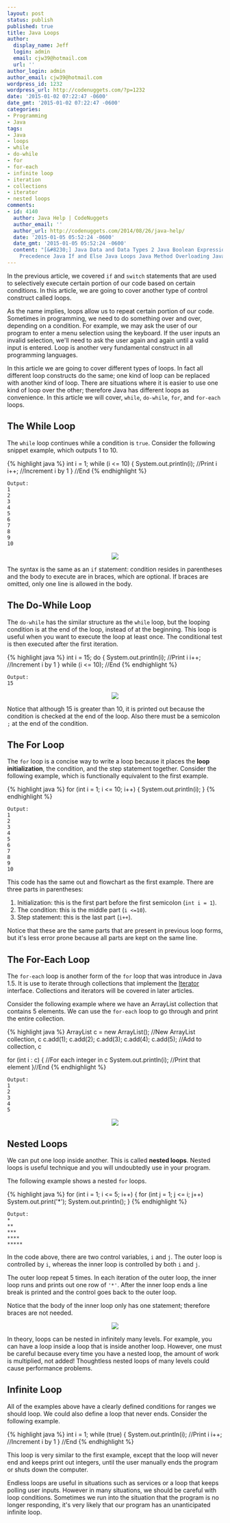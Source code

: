 ```yaml
---
layout: post
status: publish
published: true
title: Java Loops
author:
  display_name: Jeff
  login: admin
  email: cjw39@hotmail.com
  url: ''
author_login: admin
author_email: cjw39@hotmail.com
wordpress_id: 1232
wordpress_url: http://codenuggets.com/?p=1232
date: '2015-01-02 07:22:47 -0600'
date_gmt: '2015-01-02 07:22:47 -0600'
categories:
- Programming
- Java
tags:
- Java
- loops
- while
- do-while
- for
- for-each
- infinite loop
- iteration
- collections
- iterator
- nested loops
comments:
- id: 4140
  author: Java Help | CodeNuggets
  author_email: ''
  author_url: http://codenuggets.com/2014/08/26/java-help/
  date: '2015-01-05 05:52:24 -0600'
  date_gmt: '2015-01-05 05:52:24 -0600'
  content: "[&#8230;] Java Data and Data Types 2 Java Boolean Expressions Java Operator
    Precedence Java If and Else Java Loops Java Method Overloading Java [&#8230;]"
---
```

In the previous article, we covered `if` and `switch` statements that are used to selectively execute certain portion of our code based on certain conditions. In this article, we are going to cover another type of control construct called loops.

As the name implies, loops allow us to repeat certain portion of our code. Sometimes in programming, we need to do something over and over, depending on a condition. For example, we may ask the user of our program to enter a menu selection using the keyboard. If the user inputs an invalid selection, we'll need to ask the user again and again until a valid input is entered. Loop is another very fundamental construct in all programming languages.

In this article we are going to cover different types of loops. In fact all different loop constructs do the same; one kind of loop can be replaced with another kind of loop. There are situations where it is easier to use one kind of loop over the other; therefore Java has different loops as convenience. In this article we will cover, `while`, `do-while`, `for`, and `for-each` loops.

## The While Loop

The `while` loop continues while a condition is `true`. Consider the following snippet example, which outputs 1 to 10.

{% highlight java %}
int i = 1;
while (i <= 10) {
    System.out.println(i); //Print i
    i++;                   //Increment i by 1
} //End
{% endhighlight %}

```
Output:
1
2
3
4
5
6
7
8
9
10
```

<center><img src="/images/figures/java-loops/while.png" /></center>

The syntax is the same as an `if` statement: condition resides in parentheses and the body to execute are in braces, which are optional. If braces are omitted, only one line is allowed in the body.

## The Do-While Loop

The `do-while` has the similar structure as the `while` loop, but the looping condition is at the end of the loop, instead of at the beginning. This loop is useful when you want to execute the loop at least once. The conditional test is then executed after the first iteration.

{% highlight java %}
int i = 15;
do {
    System.out.println(i); //Print i
    i++;                   //Increment i by 1
} while (i <= 10); //End
{% endhighlight %}

```
Output:
15
```

<center><img src="/images/figures/java-loops/do-while.png" /></center>

Notice that although 15 is greater than 10, it is printed out because the condition is checked at the end of the loop. Also there must be a semicolon `;` at the end of the condition.

## The For Loop

The `for` loop is a concise way to write a loop because it places the **loop initialization**, the condition, and the step statement together. Consider the following example, which is functionally equivalent to the first example.

{% highlight java %}
for (int i = 1; i <= 10; i++) {
    System.out.println(i);
}
{% endhighlight %}

```
Output:
1
2
3
4
5
6
7
8
9
10
```

This code has the same out and flowchart as the first example. There are three parts in parentheses:

1. Initialization: this is the first part before the first semicolon (`int i = 1`).
2. The condition: this is the middle part (`i <=10`).
3. Step statement: this is the last part (`i++`).

Notice that these are the same parts that are present in previous loop forms, but it's less error prone because all parts are kept on the same line.

## The For-Each Loop

The `for-each` loop is another form of the `for` loop that was introduce in Java 1.5. It is use to iterate through collections that implement the <a href="http://codenuggets.com/2014/06/26/java-iterator/">Iterator</a> interface. Collections and iterators will be covered in later articles.

Consider the following example where we have an ArrayList collection that contains 5 elements. We can use the `for-each` loop to go through and print the entire collection.

{% highlight java %}
ArrayList<Integer> c = new ArrayList<Integer>();  //New ArrayList collection, c
c.add(1); c.add(2); c.add(3); c.add(4); c.add(5); //Add to collection, c

for (int i : c) {            //For each integer in c
    System.out.println(i);   //Print that element
}//End
{% endhighlight %}

```
Output:
1
2
3
4
5
```

<center><img src="/images/figures/java-loops/for-each.png" /></center>

## Nested Loops

We can put one loop inside another. This is called **nested loops**. Nested loops is useful technique and you will undoubtedly use in your program.

The following example shows a nested `for` loops.

{% highlight java %}
for (int i = 1; i <= 5; i++) {
    for (int j = 1; j <= i; j++)
        System.out.print('*');
    System.out.println();
}
{% endhighlight %}

```
Output:
*
**
***
****
*****
```

In the code above, there are two control variables, `i` and `j`. The outer loop is controlled by `i`, whereas the inner loop is controlled by both `i` and `j`.

The outer loop repeat 5 times. In each iteration of the outer loop, the inner loop runs and prints out one row of `'*'`. After the inner loop ends a line break is printed and the control goes back to the outer loop.

Notice that the body of the inner loop only has one statement; therefore braces are not needed.

<center><img src="/images/figures/java-loops/nested-loop.png" /></center>

In theory, loops can be nested in infinitely many levels. For example, you can have a loop inside a loop that is inside another loop. However, one must be careful because every time you have a nested loop, the amount of work is multiplied, not added! Thoughtless nested loops of many levels could cause performance problems.

## Infinite Loop

All of the examples above have a clearly defined conditions for ranges we should loop. We could also define a loop that never ends. Consider the following example.

{% highlight java %}
int i = 1;
while (true) {
    System.out.println(i); //Print i
    i++;                   //Increment i by 1
} //End
{% endhighlight %}

This loop is very similar to the first example, except that the loop will never end and keeps print out integers, until the user manually ends the program or shuts down the computer.

Endless loops are useful in situations such as services or a loop that keeps polling user inputs. However in many situations, we should be careful with loop conditions. Sometimes we run into the situation that the program is no longer responding, it's very likely that our program has an unanticipated infinite loop.